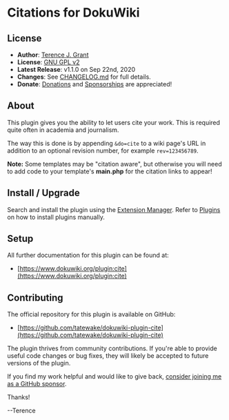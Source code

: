 # Citations for DokuWiki

## License

* **Author**: [Terence J. Grant](mailto:tjgrant@tatewake.com)
* **License**: [GNU GPL v2](http://opensource.org/licenses/GPL-2.0)
* **Latest Release**: v1.1.0 on Sep 22nd, 2020
* **Changes**: See [CHANGELOG.md](CHANGELOG.md) for full details.
* **Donate**: [Donations](http://tjgrant.com/wiki/donate) and [Sponsorships](https://github.com/sponsors/tatewake) are appreciated!

## About

This plugin gives you the ability to let users cite your work. This is required quite often in academia and journalism.

The way this is done is by appending `&do=cite` to a wiki page's URL in addition to an optional revision number, for example `rev=123456789`.

**Note:** Some templates may be "citation aware", but otherwise you will need to add code to your template's **main.php** for the citation links to appear!

## Install / Upgrade

Search and install the plugin using the [Extension Manager](https://www.dokuwiki.org/plugin:extension). Refer to [Plugins](https://www.dokuwiki.org/plugins) on how to install plugins manually.

## Setup

All further documentation for this plugin can be found at:

 * [https://www.dokuwiki.org/plugin:cite](https://www.dokuwiki.org/plugin:cite)

## Contributing

The official repository for this plugin is available on GitHub:

* [https://github.com/tatewake/dokuwiki-plugin-cite](https://github.com/tatewake/dokuwiki-plugin-cite)

The plugin thrives from community contributions. If you're able to provide useful code changes or bug fixes, they will likely be accepted to future versions of the plugin.

If you find my work helpful and would like to give back, [consider joining me as a GitHub sponsor](https://github.com/sponsors/tatewake).

Thanks!

--Terence
